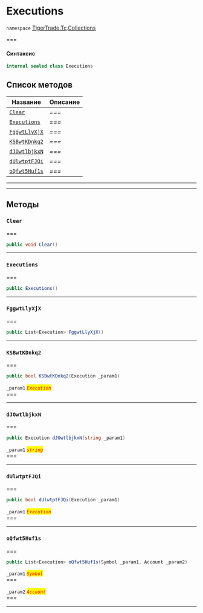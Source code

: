 # Executions

`namespace` [TigerTrade.Tc](../).[Collections](./)

\===

#### Синтаксис

```csharp
internal sealed class Executions
```

## Список методов

| Название                                             | Описание |
| ---------------------------------------------------- | -------- |
| [`Clear`](executions.cs.md#method-clear)             | _===_    |
| [`Executions`](executions.cs.md#method-executions)   | _===_    |
| [`FggwtLlyXjX`](executions.cs.md#method-fggwtllyxjx) | _===_    |
| [`KSBwtKDnkq2`](executions.cs.md#method-ksbwtkdnkq2) | _===_    |
| [`dJOwtlbjkxN`](executions.cs.md#method-djowtlbjkxn) | _===_    |
| [`dUlwtptFJQi`](executions.cs.md#method-dulwtptfjqi) | _===_    |
| [`oQfwt5Huf1s`](executions.cs.md#method-oqfwt5huf1s) | _===_    |

***

***

## Методы

### `Clear` <a href="#method-clear" id="method-clear"></a>

\===

```csharp
public void Clear()
```

***

### `Executions` <a href="#method-executions" id="method-executions"></a>

\===

```csharp
public Executions()
```

***

### `FggwtLlyXjX` <a href="#method-fggwtllyxjx" id="method-fggwtllyxjx"></a>

\===

```csharp
public List<Execution> FggwtLlyXjX()
```

***

### `KSBwtKDnkq2` <a href="#method-ksbwtkdnkq2" id="method-ksbwtkdnkq2"></a>

\===

```csharp
public bool KSBwtKDnkq2(Execution _param1)
```

`_param1` _<mark style="color:red;">`Execution`</mark>_\
_===_

***

### `dJOwtlbjkxN` <a href="#method-djowtlbjkxn" id="method-djowtlbjkxn"></a>

\===

```csharp
public Execution dJOwtlbjkxN(string _param1)
```

`_param1` _<mark style="color:red;">`string`</mark>_\
_===_

***

### `dUlwtptFJQi` <a href="#method-dulwtptfjqi" id="method-dulwtptfjqi"></a>

\===

```csharp
public bool dUlwtptFJQi(Execution _param1)
```

`_param1` _<mark style="color:red;">`Execution`</mark>_\
_===_

***

### `oQfwt5Huf1s` <a href="#method-oqfwt5huf1s" id="method-oqfwt5huf1s"></a>

\===

```csharp
public List<Execution> oQfwt5Huf1s(Symbol _param1, Account _param2)
```

`_param1` _<mark style="color:red;">`Symbol`</mark>_\
_===_

`_param2` _<mark style="color:red;">`Account`</mark>_\
_===_

***
